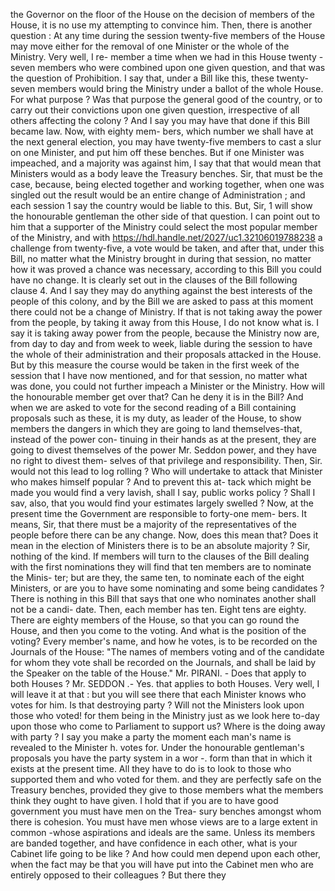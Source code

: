 the Governor on the floor of the House on the decision of members of the House, it is no use my attempting to convince him. Then, there is another question : At any time during the session twenty-five members of the House may move either for the removal of one Minister or the whole of the Ministry. Very well, I re- member a time when we had in this House twenty - seven members who were combined upon one given question, and that was the question of Prohibition. I say that, under a Bill like this, these twenty-seven members would bring the Ministry under a ballot of the whole House. For what purpose ? Was that purpose the general good of the country, or to carry out their convictions upon one given question, irrespective of all others affecting the colony ? And I say you may have that done if this Bill became law. Now, with eighty mem- bers, which number we shall have at the next general election, you may have twenty-five members to cast a slur on one Minister, and put him off these benches. But if one Minister was impeached, and a majority was against him, I say that that would mean that Ministers would as a body leave the Treasury benches. Sir, that must be the case, because, being elected together and working together, when one was singled out the result would be an entire change of Administration ; and each session 1 say the country would be liable to this. But, Sir, 1 will show the honourable gentleman the other side of that question. I can point out to him that a supporter of the Ministry could select the most popular member of the Ministry, and with https://hdl.handle.net/2027/uc1.32106019788238 a challenge from twenty-five, a vote would be taken, and after that, under this Bill, no matter what the Ministry brought in during that session, no matter how it was proved a chance was necessary, according to this Bill you could have no change. It is clearly set out in the clauses of the Bill following clause 4. And I say they may do anything against the best interests of the people of this colony, and by the Bill we are asked to pass at this moment there could not be a change of Ministry. If that is not taking away the power from the people, by taking it away from this House, I do not know what is. I say it is taking away power from the people, because the Ministry now are, from day to day and from week to week, liable during the session to have the whole of their administration and their proposals attacked in the House. But by this measure the course would be taken in the first week of the session that I have now mentioned, and for that session, no matter what was done, you could not further impeach a Minister or the Ministry. How will the honourable member get over that? Can he deny it is in the Bill? And when we are asked to vote for the second reading of a Bill containing proposals such as these, it is my duty, as leader of the House, to show members the dangers in which they are going to land themselves-that, instead of the power con- tinuing in their hands as at the present, they are going to divest themselves of the power Mr. Seddon power, and they have no right to divest them- selves of that privilege and responsibility. Then, Sir. would not this lead to log rolling ? Who will undertake to attack that Minister who makes himself popular ? And to prevent this at- tack which might be made you would find a very lavish, shall I say, public works policy ? Shall I sav, also, that you would find your estimates largely swelled ? Now, at the present time the Government are responsible to forty-one mem- bers. It means, Sir, that there must be a majority of the representatives of the people before there can be any change. Now, does this mean that? Does it mean in the election of Ministers there is to be an absolute majority ? Sir, nothing of the kind. If members will turn to the clauses of the Bill dealing with the first nominations they will find that ten members are to nominate the Minis- ter; but are they, the same ten, to nominate each of the eight Ministers, or are you to have some nominating and some being candidates ? There is nothing in this Bill that says that one who nominates another shall not be a candi- date. Then, each member has ten. Eight tens are eighty. There are eighty members of the House, so that you can go round the House, and then you come to the voting. And what is the position of the voting? Every member's name, and how he votes, is to be recorded on the Journals of the House: "The names of members voting and of the candidate for whom they vote shall be recorded on the Journals, and shall be laid by the Speaker on the table of the House." Mr. PIRANI. - Does that apply to both Houses ? Mr. SEDDON .- Yes. that applies to both Houses. Very well, I will leave it at that : but you will see there that each Minister knows who votes for him. Is that destroying party ? Will not the Ministers look upon those who voted! for them being in the Ministry just as we look here to-day upon those who come to Parliament to support us? Where is the doing away with party ? I say you make a party the moment each man's name is revealed to the Minister h. votes for. Under the honourable gentleman's proposals you have the party system in a wor -. form than that in which it exists at the present time. All they have to do is to look to those who supported them and who voted for them. and they are perfectly safe on the Treasury benches, provided they give to those members what the members think they ought to have given. I hold that if you are to have good government you must have men on the Trea- sury benches amongst whom there is cohesion. You must have men whose views are to a large extent in common -whose aspirations and ideals are the same. Unless its members are banded together, and have confidence in each other, what is your Cabinet life going to be like ? And how could men depend upon each other, when the fact may be that you will have put into the Cabinet men who are entirely opposed to their colleagues ? But there they 